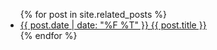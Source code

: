<ul>
  {% for post in site.related_posts %}
  <li>
    <a href="{{ post.url | relative_url }}">
      <span> {{ post.date | date: "%F %T" }} </span> {{ post.title }}
    </a>
  </li>
  {% endfor %}
</ul>
